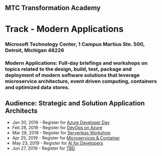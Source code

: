 ## MTC Transformation Academy
# Track - Modern Applications
### Microsoft Technology Center, 1 Campus Martius Ste. 500, Detroit, Michigan 48226
 
### **Modern Applications**: Full-day briefings and workshops on topics related to the design, build, test, package and deployment of modern software solutions that leverage microservice architecture, event driven computing, containers and optimized data stores.

## Audience: Strategic and Solution Application Architects

- Jan 30, 2019 - Register for [Azure Developer Day](https://www.microsoftevents.com/profile/form/index.cfm?PKformID=0x5716987abcd)
- Feb 28, 2019 - Register for [DevOps on Azure]()
- Mar 28, 2019 - Register for [Serverless Workshop]()
- Apr 25, 2019 - Register for [Microservices & Container]()
- May 23, 2019 - Register for [AI for Developers]()
- Jun 27, 2019 - Register for [TBD]()